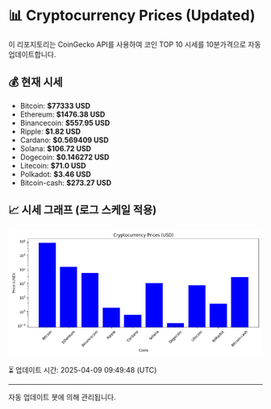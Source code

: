 
# 📊 Cryptocurrency Prices (Updated)

이 리포지토리는 CoinGecko API를 사용하여 코인 TOP 10 시세를 10분가격으로 자동 업데이트합니다.

## 💰 현재 시세
- Bitcoin: **$77333 USD**
- Ethereum: **$1476.38 USD**
- Binancecoin: **$557.95 USD**
- Ripple: **$1.82 USD**
- Cardano: **$0.569409 USD**
- Solana: **$106.72 USD**
- Dogecoin: **$0.146272 USD**
- Litecoin: **$71.0 USD**
- Polkadot: **$3.46 USD**
- Bitcoin-cash: **$273.27 USD**

## 📈 시세 그래프 (로그 스케일 적용)
![Crypto Prices](crypto_prices.png)

⏳ 업데이트 시간: 2025-04-09 09:49:48 (UTC)

---
자동 업데이트 봇에 의해 관리됩니다.
